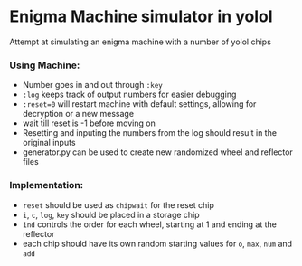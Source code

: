 # Enigma Machine simulator in yolol
Attempt at simulating an enigma machine with a number of yolol chips

### Using Machine:
- Number goes in and out through `:key`
- `:log` keeps track of output numbers for easier debugging
- `:reset=0` will restart machine with default settings, allowing for decryption or a new message
- wait till reset is -1 before moving on
- Resetting and inputing the numbers from the log should result in the original inputs
- generator.py can be used to create new randomized wheel and reflector files

### Implementation:
- `reset` should be used as `chipwait` for the reset chip
- `i`, `c`, `log`, `key` should be placed in a storage chip
- `ind` controls the order for each wheel, starting at 1 and ending at the reflector
- each chip should have its own random starting values for `o`, `max`, `num` and `add`